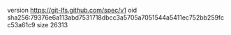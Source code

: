 version https://git-lfs.github.com/spec/v1
oid sha256:79376e6a113abd7531718dbcc3a5705a7051544a5411ec752bb259fcc53a61c9
size 26313
